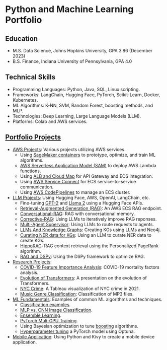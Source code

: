 # Python and Machine Learning Portfolio

## Education
* M.S. Data Science, Johns Hopkins University, GPA 3.86 (December 2023)
* B.S. Finance, Indiana University of Pennsylvania, GPA 4.0 

## Technical Skills
* Programming Languages: Python, Java, SQL, Linux scripting.
* Frameworks: LangChain, Hugging Face, PyTorch, Scikit-Learn, Docker, Kubernetes. 
* ML Algorithms: K-NN, SVM, Random Forest, boosting methods, and MLP.
* Technologies: Deep Learning, Large Language Models (LLM). 
* Platforms: Colab and AWS services.

## [Portfolio Projects](https://github.com/efarish/portfolio)
* [AWS Projects](https://github.com/efarish/portfolio/tree/main/aws): Various projects utilizing AWS services.
  * Using [SageMaker containers](https://github.com/efarish/portfolio/tree/main/aws) to prototype, optimize, and train ML algorithms.
  * [AWS Serverless Application Model (SAM)](https://github.com/efarish/portfolio/tree/main/aws/sam_lambda_s3) to deploy AWS Lambda functions.
  * Using [ALB and Cloud Map](https://github.com/efarish/portfolio/tree/main/aws/ecs_docker) for API Gateway and ECS integration.
  * Using [AWS Service Connect](https://github.com/efarish/portfolio/tree/main/aws/ecs_service_connect) for ECS service-to-service communication.
  * Using [AWS CodePipelines](https://github.com/efarish/portfolio/tree/main/aws/codepipeline_docker_ecs) to manage an ECS cluster.
* [LLM Projects](https://github.com/efarish/portfolio/tree/main/llm): Using Hugging Face, AWS, OpenAI, LangChain, etc.
  * Fine-tuning [GPT-2](https://github.com/efarish/portfolio/tree/main/llm/gpt_finetune) and [Llama 2](https://github.com/efarish/portfolio/tree/main/llm/llama_finetune) using a Hugging Face APIs.
  * [Retrieval-Augmented Generation (RAG)](https://github.com/efarish/portfolio/tree/main/llm/simple_rag): An AWS ECS RAG endpoint.
  * [Conversational-RAG](https://github.com/efarish/portfolio/tree/main/llm/conv_rag): RAG with conversational memory.
  * [Corrective-RAG](https://github.com/efarish/portfolio/blob/main/llm/corrective_rag/): Using LLMs to iteratively improve RAG reponses.
  * [Multi-Agent Supervisor](https://github.com/efarish/portfolio/tree/main/llm/agents): Using LLMs to route requests to agents.
  * [LLMs And Knowledge Graphs](https://github.com/efarish/portfolio/tree/main/llm/graph): Creating KGs using LLMs and Neo4j.
  * [Curating NER data for KGs](https://github.com/efarish/portfolio/tree/main/llm/graph_curation): Using an LLM to curate NER data to create KGs.
  * [HippoRAG](https://github.com/efarish/portfolio/tree/main/llm/hippo_rag): RAG context retrieval using the Personalized PageRank algorithm.
  * [RAG and DSPy](https://github.com/efarish/dspy_rag/tree/main): Using the DSPy framework to optimize RAG.
* [Research Projects](https://github.com/efarish/portfolio/tree/main/research):
  * [COVID-19 Feature Importance Analysis](https://github.com/efarish/portfolio/tree/main/research/covid): COVID-19 mortality factors analysis.
  * [Evolution of Transformers](https://github.com/efarish/portfolio/tree/main/research/transformers): A presentation on the evolution of Transformers.
  * [NYC Crime](https://github.com/efarish/portfolio/blob/main/research/crime/): A Tableau visualization of NYC crime in 2021.
  * [Music Genre Classification](https://github.com/efarish/portfolio/tree/main/research/genre): Classification of MP3 files.
* [ML Fundamentals](https://github.com/efarish/portfolio/tree/main/fundamentals): Examples of common ML algorithms and techniques.
  * [Classification examples](https://github.com/efarish/portfolio/blob/main/fundamentals/Classification_Examples.ipynb).
  * [MLP vs. CNN Image Classification](https://github.com/efarish/portfolio/blob/main/fundamentals/MLP_vs_CNN_Classification.ipynb).
  * [Ensemble Learning](https://github.com/efarish/portfolio/blob/main/fundamentals/Ensemble_Learning.ipynb).
  * [PyTorch Muli-GPU Training](https://github.com/efarish/portfolio/tree/main/fundamentals/multi_gpu).
  * Using Bayesian optimization to tune [boosting](https://github.com/efarish/portfolio/tree/main/research/abalone) algorithms.
  * [Hyperparameter tuning](https://github.com/efarish/portfolio/tree/main/fundamentals/tuning) a PyTorch model using Optuna.
* [Mobile Application](https://github.com/efarish/portfolio/tree/main/mobile/kivy_img_post): Using Python and Kivy to create a mobile device application.


